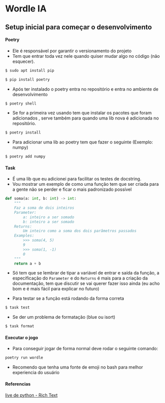 # Wordle IA

## Setup inicial para começar o desenvolvimento
#### Poetry
- Ele é responsável por garantir o versionamento do projeto
- Tem que entrar toda vez nele quando quiser mudar algo no código (não esquecer).
```bash
$ sudo apt install pip
```
```bash
$ pip install poetry
```
- Após ter instalado o poetry entra no repositório e entra no ambiente de
desenvolvimento
```bash
$ poetry shell
```
- Se for a primeira vez usando tem que instalar os pacotes que foram adicionados
, serve também para quando uma lib nova é adicionada no repositório.
```bash
$ poetry install
```
- Para adicionar uma lib ao poetry tem que fazer o seguinte (Exemplo: numpy)
```bash 
$ poetry add numpy
```

#### Task
- É uma lib que eu adicionei para facilitar os testes de docstring. 
- Vou mostrar um exemplo de como uma função tem que ser criada para a gente não
se perder e ficar o mais padronizado possível
```py
def soma(a: int, b: int) -> int:
    """
    Faz a soma de dois inteiros 
    Parameter:
        a: inteiro a ser somado
        b: inteiro a ser somado
    Returns:
        Um inteiro como a soma dos dois parâmetros passados
    Examples:
        >>> soma(4, 5)
        9
        >>> soma(1, -1)
        0
    """
    return a + b
```
- Só tem que se lembrar de tipar a variável de entrar e saída da função, a 
especificação do `Parameter` e do `Returns` é mais para a criação da documentação, 
tem que discutir se vai querer fazer isso ainda (eu acho bom e é mais fácil para
explicar no futuro)

- Para testar se a função está rodando da forma correta
```bash
$ task test
```

- Se der um problema de formatação (blue ou isort)
```bash
$ task format
```

#### Executar o jogo
- Para conseguir jogar de forma normal deve rodar o seguinte comando:
```bash
poetry run wordle
```
- Recomendo que tenha uma fonte de emoji no bash para melhor experiencia do usuário
#### Referencias
[live de python - Rich Text](https://www.youtube.com/watch?v=gadMAObZ_1Y&ab_channel=EduardoMendes)
